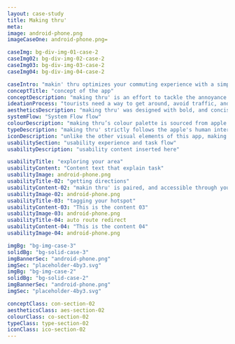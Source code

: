 ```yaml
---
layout: case-study
title: Making thru'
meta:
image: android-phone.png
imageCaseOne: android-phone.png=

caseImg: bg-div-img-01-case-2
caseImg02: bg-div-img-02-case-2
caseImg03: bg-div-img-03-case-2
caseImg04: bg-div-img-04-case-2

caseIntro: "makin' thru optimizes your commuting experience with a simple and intuitive interface. it provides instant rerouting to help you avoid traffic. overviews traffic alerts, construction zones, crashes and hazards to avoid on the road. gas-pricing tips to help you find the cheapest gas on your way. offline navigation and directions guide is offered without the use of internet. this app was developed to better assist your making thru' of the day"
conceptTitle: "concept of the app"
conceptDescription: "making thru' is an effort to tackle the annoyance that comes when traveling, not being able to use cel service to get through the city. making thru' was created to be both tangible and intuitive to better your navigating experience"
ideationProcess: "tourists need a way to get around, avoid traffic, and find hotspots without the need of internet or constant use of cellular data. They also need a way to be able to bookmark their favourite spots around the city to reference back to them whenever they want."
aestheticsDescription: "making thru' was designed with bold, and concise visual elements and a simple app flow so users can get to where they want to even in remote areas"
systemFlow: "System Flow flow"
colourDescription: "making thru’s colour palette is sourced from apple's material kit and is inspired by . The primary colours of dark purple and different tints blue set a subdued and serious tone while the pink accent colour adds a sense of vibrancy and excitement."
typeDescription: "making thru' strictly follows the apple's human interface typography guidelines. san franscisco is the standard typeface for apple ios, and it's a legible and consistent sans-serif typeface"
iconDescription: "unlike the other visual elements of this app, making thru carries it's own authentic iconography. these icons were designed to be equally structured and consistent with the rest of the app's design"
usabilitySection: "usability experience and task flow"
usabilityDescription: "usability content inserted here"

usabilityTitle: "exploring your area"
usabilityContent: "Content text that explain task"
usabilityImage: android-phone.png
usabilityTitle-02: "getting directions"
usabilityContent-02: "makin thru' is paired, and accessible through your watch."
usabilityImage-02: android-phone.png
usabilityTitle-03: "tagging your hotspot"
usabilityContent-03: "This is the content 03"
usabilityImage-03: android-phone.png
usabilityTitle-04: auto route redirect
usabilityContent-04: "This is the content 04"
usabilityImage-04: android-phone.png

imgBg: "bg-img-case-3"
solidBg: "bg-solid-case-3"
imgBannerSec: "android-phone.png"
imgSec: "placeholder-4by3.svg"
imgBg: "bg-img-case-2"
solidBg: "bg-solid-case-2"
imgBannerSec: "android-phone.png"
imgSec: "placeholder-4by3.svg"

conceptClass: con-section-02
aestheticsClass: aes-section-02
colourClass: co-section-02
typeClass: type-section-02
iconClass: ico-section-02
---
```

